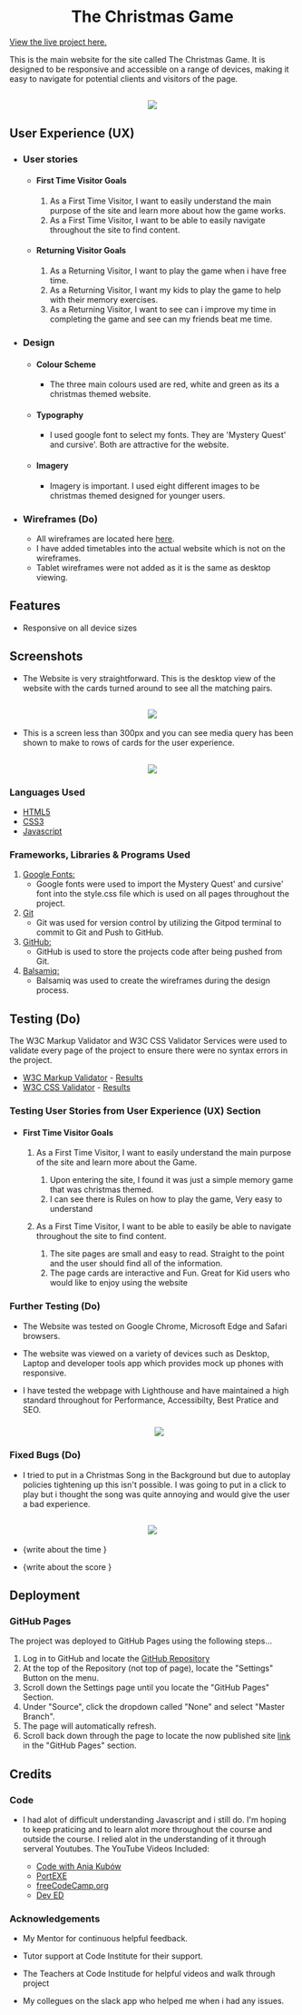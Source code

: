 <h1 align="center"> The Christmas Game</h1>

[View the live project here.]()

This is the main website for the site called The Christmas Game. It is designed to be responsive and accessible on a range of devices, making it easy to navigate for potential clients and visitors of the page.

<h2 align="center"><img src="assets/images/screen-responsive.png"></h2>

## User Experience (UX)

-   ### User stories

    -   #### First Time Visitor Goals

        1. As a First Time Visitor, I want to easily understand the main purpose of the site and learn more about how the game works.
        2. As a First Time Visitor, I want to be able to easily navigate throughout the site to find content.
         

    -   #### Returning Visitor Goals

        1. As a Returning Visitor, I want to play the game when i have free time.
        2. As a Returning Visitor, I want my kids to play the game to help with their memory exercises.
        3. As a Returning Visitor, I want to see can i improve my time in completing the game and see can my friends beat me time.
    

-   ### Design
    -   #### Colour Scheme
        -   The three main colours used are red, white and green as its a christmas themed website.
    -   #### Typography
        -   I used google font to select my fonts. They are 'Mystery Quest' and cursive'. Both are attractive for the website.
    -   #### Imagery
        -   Imagery is important. I used eight different images to be christmas themed designed for younger users. 

*   ### Wireframes (Do)

    -   All wireframes are located here [here](readme/docs/wireframes.pdf).
    -   I have added timetables into the actual website which is not on the wireframes.
    -   Tablet wireframes were not added as it is the same as desktop viewing.


## Features

-   Responsive on all device sizes

## Screenshots 

- The Website is very straightforward. This is the desktop view of the website with the cards turned around to see all the matching pairs.

<h2 align="center"><img src="assets/images/desktop-responsive.png"></h2>

- This is a screen less than 300px and you can see media query has been shown to make to rows of cards for the user experience.

<h2 align="center"><img src="assets/images/mobile-version.png"></h2>

### Languages Used

-   [HTML5](https://en.wikipedia.org/wiki/HTML5)
-   [CSS3](https://en.wikipedia.org/wiki/Cascading_Style_Sheets)
-   [Javascript](https://en.wikipedia.org/wiki/JavaScript)

### Frameworks, Libraries & Programs Used


1. [Google Fonts:](https://fonts.google.com/)
    - Google fonts were used to import the Mystery Quest' and cursive' font into the style.css file which is used on all pages throughout the project.
1. [Git](https://git-scm.com/)
    - Git was used for version control by utilizing the Gitpod terminal to commit to Git and Push to GitHub.
1. [GitHub:](https://github.com/)
    - GitHub is used to store the projects code after being pushed from Git.
1. [Balsamiq:](https://balsamiq.com/)
    - Balsamiq was used to create the wireframes during the design process.

## Testing (Do)

The W3C Markup Validator and W3C CSS Validator Services were used to validate every page of the project to ensure there were no syntax errors in the project.

-   [W3C Markup Validator](https://validator.w3.org/) - [Results](https://validator.w3.org/nu/?showsource=yes&doc=https%3A%2F%2Fkierandoolan.github.io%2Fproject-portfolio-1%2F)
-   [W3C CSS Validator](https://jigsaw.w3.org/css-validator/#validate_by_input) - [Results](http://jigsaw.w3.org/css-validator/validator?lang=en&profile=css3svg&uri=https%3A%2F%2F8000-kierandoola-projectport-v2h5jb7a9n8.ws-eu45.gitpod.io%2Findex.html&usermedium=all&vextwarning=&warning=1)



### Testing User Stories from User Experience (UX) Section

-   #### First Time Visitor Goals

    1. As a First Time Visitor, I want to easily understand the main purpose of the site and learn more about the Game.

        1. Upon entering the site, I found it was just a simple memory game that was christmas themed.
        2. I can see there is Rules on how to play the game, Very easy to understand
        

    2. As a First Time Visitor, I want to be able to easily be able to navigate throughout the site to find content.

        1. The site pages are small and easy to read. Straight to the point and the user should find all of the information.
        2. The page cards are interactive and Fun. Great for Kid users who would like to enjoy using the website
        


### Further Testing (Do)

-   The Website was tested on Google Chrome, Microsoft Edge and Safari browsers.
-   The website was viewed on a variety of devices such as Desktop, Laptop and developer tools app which provides mock up phones  with responsive.
-   I have tested the webpage with Lighthouse and have maintained a high standard throughout for Performance, Accessibilty,
    Best Pratice and SEO. 

     <h3 align="center"><img src="assets/images/lighthouse-testing.png"></h3>



### Fixed Bugs (Do)

-   I tried to put in a Christmas Song in the Background but due to autoplay policies tightening up this isn't possible. I was going to put in a click to play but i thought the song was quite annoying and would give the user a bad experience.
 <h2 align="center"><img src="assets/images/music-error.png"></h2>

-   {write about the time }

-   {write about the score }

## Deployment

### GitHub Pages

The project was deployed to GitHub Pages using the following steps...

1. Log in to GitHub and locate the [GitHub Repository](https://github.com/)
2. At the top of the Repository (not top of page), locate the "Settings" Button on the menu.
3. Scroll down the Settings page until you locate the "GitHub Pages" Section.
4. Under "Source", click the dropdown called "None" and select "Master Branch".
5. The page will automatically refresh.
6. Scroll back down through the page to locate the now published site [link](https://github.com) in the "GitHub Pages" section.


## Credits

### Code
-  I had alot of difficult understanding Javascript and i still do. I'm hoping to keep praticing
    and to learn alot more throughout the course and outside the course. I relied alot in the 
    understanding of it through serveral Youtubes. The YouTube Videos Included:

    -  [Code with Ania Kubów](https://youtu.be/tjyDOHzKN0w)
    -  [PortEXE](https://youtu.be/3uuQ3g92oPQ)
    -  [freeCodeCamp.org](https://youtu.be/ZniVgo8U7ek)
    -  [Dev ED](https://youtu.be/-tlb4tv4mC4)
    



### Acknowledgements

-   My Mentor for continuous helpful feedback.

-   Tutor support at Code Institute for their support.

-   The Teachers at Code Institude for helpful videos and walk through project

-   My collegues on the slack app who helped me when i had any issues.